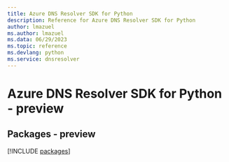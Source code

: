 ```yaml
---
title: Azure DNS Resolver SDK for Python
description: Reference for Azure DNS Resolver SDK for Python
author: lmazuel
ms.author: lmazuel
ms.data: 06/29/2023
ms.topic: reference
ms.devlang: python
ms.service: dnsresolver
---
```

# Azure DNS Resolver SDK for Python - preview
## Packages - preview
[!INCLUDE [packages](dns-resolver-index.md)]
